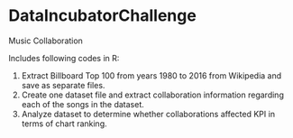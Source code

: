 # DataIncubatorChallenge
Music Collaboration

Includes following codes in R:
1) Extract Billboard Top 100 from years 1980 to 2016 from Wikipedia and save as separate files.
2) Create one dataset file and extract collaboration information regarding each of the songs in the dataset.
3) Analyze dataset to determine whether collaborations affected KPI in terms of chart ranking.
